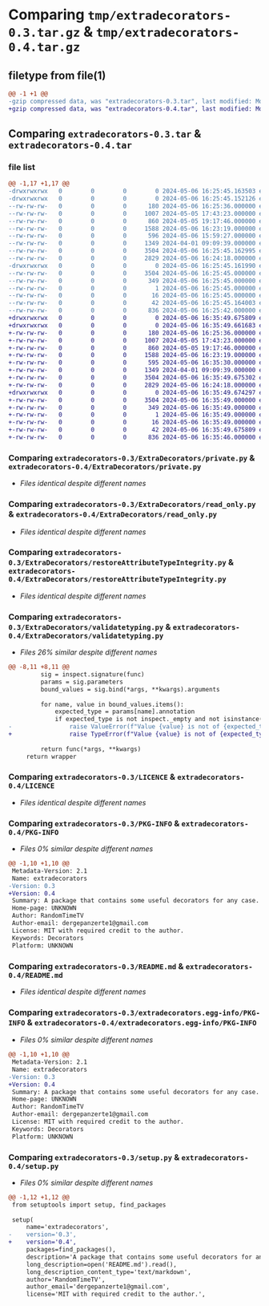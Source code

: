 # Comparing `tmp/extradecorators-0.3.tar.gz` & `tmp/extradecorators-0.4.tar.gz`

## filetype from file(1)

```diff
@@ -1 +1 @@
-gzip compressed data, was "extradecorators-0.3.tar", last modified: Mon May  6 16:25:45 2024, max compression
+gzip compressed data, was "extradecorators-0.4.tar", last modified: Mon May  6 16:35:49 2024, max compression
```

## Comparing `extradecorators-0.3.tar` & `extradecorators-0.4.tar`

### file list

```diff
@@ -1,17 +1,17 @@
-drwxrwxrwx   0        0        0        0 2024-05-06 16:25:45.163503 extradecorators-0.3/
-drwxrwxrwx   0        0        0        0 2024-05-06 16:25:45.152126 extradecorators-0.3/ExtraDecorators/
--rw-rw-rw-   0        0        0      180 2024-05-06 16:25:36.000000 extradecorators-0.3/ExtraDecorators/__init__.py
--rw-rw-rw-   0        0        0     1007 2024-05-05 17:43:23.000000 extradecorators-0.3/ExtraDecorators/private.py
--rw-rw-rw-   0        0        0      860 2024-05-05 19:17:46.000000 extradecorators-0.3/ExtraDecorators/read_only.py
--rw-rw-rw-   0        0        0     1588 2024-05-06 16:23:19.000000 extradecorators-0.3/ExtraDecorators/restoreAttributeTypeIntegrity.py
--rw-rw-rw-   0        0        0      596 2024-05-06 15:59:27.000000 extradecorators-0.3/ExtraDecorators/validatetyping.py
--rw-rw-rw-   0        0        0     1349 2024-04-01 09:09:39.000000 extradecorators-0.3/LICENCE
--rw-rw-rw-   0        0        0     3504 2024-05-06 16:25:45.162995 extradecorators-0.3/PKG-INFO
--rw-rw-rw-   0        0        0     2829 2024-05-06 16:24:18.000000 extradecorators-0.3/README.md
-drwxrwxrwx   0        0        0        0 2024-05-06 16:25:45.161990 extradecorators-0.3/extradecorators.egg-info/
--rw-rw-rw-   0        0        0     3504 2024-05-06 16:25:45.000000 extradecorators-0.3/extradecorators.egg-info/PKG-INFO
--rw-rw-rw-   0        0        0      349 2024-05-06 16:25:45.000000 extradecorators-0.3/extradecorators.egg-info/SOURCES.txt
--rw-rw-rw-   0        0        0        1 2024-05-06 16:25:45.000000 extradecorators-0.3/extradecorators.egg-info/dependency_links.txt
--rw-rw-rw-   0        0        0       16 2024-05-06 16:25:45.000000 extradecorators-0.3/extradecorators.egg-info/top_level.txt
--rw-rw-rw-   0        0        0       42 2024-05-06 16:25:45.164003 extradecorators-0.3/setup.cfg
--rw-rw-rw-   0        0        0      836 2024-05-06 16:25:42.000000 extradecorators-0.3/setup.py
+drwxrwxrwx   0        0        0        0 2024-05-06 16:35:49.675809 extradecorators-0.4/
+drwxrwxrwx   0        0        0        0 2024-05-06 16:35:49.661683 extradecorators-0.4/ExtraDecorators/
+-rw-rw-rw-   0        0        0      180 2024-05-06 16:25:36.000000 extradecorators-0.4/ExtraDecorators/__init__.py
+-rw-rw-rw-   0        0        0     1007 2024-05-05 17:43:23.000000 extradecorators-0.4/ExtraDecorators/private.py
+-rw-rw-rw-   0        0        0      860 2024-05-05 19:17:46.000000 extradecorators-0.4/ExtraDecorators/read_only.py
+-rw-rw-rw-   0        0        0     1588 2024-05-06 16:23:19.000000 extradecorators-0.4/ExtraDecorators/restoreAttributeTypeIntegrity.py
+-rw-rw-rw-   0        0        0      595 2024-05-06 16:35:30.000000 extradecorators-0.4/ExtraDecorators/validatetyping.py
+-rw-rw-rw-   0        0        0     1349 2024-04-01 09:09:39.000000 extradecorators-0.4/LICENCE
+-rw-rw-rw-   0        0        0     3504 2024-05-06 16:35:49.675302 extradecorators-0.4/PKG-INFO
+-rw-rw-rw-   0        0        0     2829 2024-05-06 16:24:18.000000 extradecorators-0.4/README.md
+drwxrwxrwx   0        0        0        0 2024-05-06 16:35:49.674297 extradecorators-0.4/extradecorators.egg-info/
+-rw-rw-rw-   0        0        0     3504 2024-05-06 16:35:49.000000 extradecorators-0.4/extradecorators.egg-info/PKG-INFO
+-rw-rw-rw-   0        0        0      349 2024-05-06 16:35:49.000000 extradecorators-0.4/extradecorators.egg-info/SOURCES.txt
+-rw-rw-rw-   0        0        0        1 2024-05-06 16:35:49.000000 extradecorators-0.4/extradecorators.egg-info/dependency_links.txt
+-rw-rw-rw-   0        0        0       16 2024-05-06 16:35:49.000000 extradecorators-0.4/extradecorators.egg-info/top_level.txt
+-rw-rw-rw-   0        0        0       42 2024-05-06 16:35:49.675809 extradecorators-0.4/setup.cfg
+-rw-rw-rw-   0        0        0      836 2024-05-06 16:35:46.000000 extradecorators-0.4/setup.py
```

### Comparing `extradecorators-0.3/ExtraDecorators/private.py` & `extradecorators-0.4/ExtraDecorators/private.py`

 * *Files identical despite different names*

### Comparing `extradecorators-0.3/ExtraDecorators/read_only.py` & `extradecorators-0.4/ExtraDecorators/read_only.py`

 * *Files identical despite different names*

### Comparing `extradecorators-0.3/ExtraDecorators/restoreAttributeTypeIntegrity.py` & `extradecorators-0.4/ExtraDecorators/restoreAttributeTypeIntegrity.py`

 * *Files identical despite different names*

### Comparing `extradecorators-0.3/ExtraDecorators/validatetyping.py` & `extradecorators-0.4/ExtraDecorators/validatetyping.py`

 * *Files 26% similar despite different names*

```diff
@@ -8,11 +8,11 @@
         sig = inspect.signature(func)
         params = sig.parameters
         bound_values = sig.bind(*args, **kwargs).arguments
 
         for name, value in bound_values.items():
             expected_type = params[name].annotation
             if expected_type is not inspect._empty and not isinstance(value, expected_type):
-                raise ValueError(f"Value {value} is not of {expected_type}")
+                raise TypeError(f"Value {value} is not of {expected_type}")
 
         return func(*args, **kwargs)
     return wrapper
```

### Comparing `extradecorators-0.3/LICENCE` & `extradecorators-0.4/LICENCE`

 * *Files identical despite different names*

### Comparing `extradecorators-0.3/PKG-INFO` & `extradecorators-0.4/PKG-INFO`

 * *Files 0% similar despite different names*

```diff
@@ -1,10 +1,10 @@
 Metadata-Version: 2.1
 Name: extradecorators
-Version: 0.3
+Version: 0.4
 Summary: A package that contains some useful decorators for any case.
 Home-page: UNKNOWN
 Author: RandomTimeTV
 Author-email: dergepanzerte1@gmail.com
 License: MIT with required credit to the author.
 Keywords: Decorators
 Platform: UNKNOWN
```

### Comparing `extradecorators-0.3/README.md` & `extradecorators-0.4/README.md`

 * *Files identical despite different names*

### Comparing `extradecorators-0.3/extradecorators.egg-info/PKG-INFO` & `extradecorators-0.4/extradecorators.egg-info/PKG-INFO`

 * *Files 0% similar despite different names*

```diff
@@ -1,10 +1,10 @@
 Metadata-Version: 2.1
 Name: extradecorators
-Version: 0.3
+Version: 0.4
 Summary: A package that contains some useful decorators for any case.
 Home-page: UNKNOWN
 Author: RandomTimeTV
 Author-email: dergepanzerte1@gmail.com
 License: MIT with required credit to the author.
 Keywords: Decorators
 Platform: UNKNOWN
```

### Comparing `extradecorators-0.3/setup.py` & `extradecorators-0.4/setup.py`

 * *Files 0% similar despite different names*

```diff
@@ -1,12 +1,12 @@
 from setuptools import setup, find_packages
 
 setup(
     name='extradecorators',
-    version='0.3',
+    version='0.4',
     packages=find_packages(),
     description='A package that contains some useful decorators for any case.',
     long_description=open('README.md').read(),
     long_description_content_type='text/markdown',
     author='RandomTimeTV',
     author_email='dergepanzerte1@gmail.com',
     license='MIT with required credit to the author.',
```

